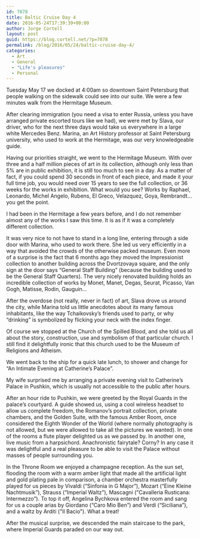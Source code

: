 ```yaml
---
id: 7878
title: Baltic Cruise Day 4
date: 2016-05-24T17:39:39+00:00
author: Jorge Cortell
layout: post
guid: https://blog.cortell.net/?p=7878
permalink: /blog/2016/05/24/baltic-cruise-day-4/
categories:
  - Art
  - General
  - "Life's pleasures"
  - Personal
---
```

Tuesday May 17 we docked at 4:00am so downtown Saint Petersburg that people walking on the sidewalk could see into our suite. We were a few minutes walk from the Hermitage Museum.

After clearing immigration (you need a visa to enter Russia, unless you have arranged private escorted tours like we had), we were met by Slava, our driver, who for the next three days would take us everywhere in a large white Mercedes Benz. Marina, an Art History professor at Saint Petersburg university, who used to work at the Hermitage, was our very knowledgeable guide.

Having our priorities straight, we went to the Hermitage Museum. With over three and a half million pieces of art in its collection, although only less than 5% are in public exhibition, it is still too much to see in a day. As a matter of fact, if you could spend 30 seconds in front of each piece, and made it your full time job, you would need over 15 years to see the full collection, or 36 weeks for the works in exhibition. What would you see? Works by Raphael, Leonardo, Michel Angelo, Rubens, El Greco, Velazquez, Goya, Rembrandt… you get the point.

I had been in the Hermitage a few years before, and I do not remember almost any of the works I saw this time. It is as if it was a completely different collection.

It was very nice to not have to stand in a long line, entering through a side door with Marina, who used to work there. She led us very efficiently in a way that avoided the crowds of the otherwise packed museum. Even more of a surprise is the fact that 6 months ago they moved the Impressionist collection to another building across the Dvortzovaya square, and the only sign at the door says “General Staff Building” (because the building used to be the General Staff Quarters). The very nicely renovated building holds an incredible collection of works by Monet, Manet, Degas, Seurat, Picasso, Van Gogh, Matisse, Rodin, Gauguin…

After the overdose (not really, never in fact) of art, Slava drove us around the city, while Marina told us little anecdotes about its many famous inhabitants, like the way Tchaikovsky’s friends used to party, or why “drinking” is symbolized by flicking your neck with the index finger.

Of course we stopped at the Church of the Spilled Blood, and she told us all about the story, construction, use and symbolism of that particular church. I still find it delightfully ironic that this church used to be the Museum of Religions and Atheism.

We went back to the ship for a quick late lunch, to shower and change for “An Intimate Evening at Catherine’s Palace”.

My wife surprised me by arranging a private evening visit to Catherine’s Palace in Pushkin, which is usually not accessible to the public after hours.

After an hour ride to Pushkin, we were greeted by the Royal Guards in the palace’s courtyard. A guide showed us, using a cool wireless headset to allow us complete freedom, the Romanov’s portrait collection, private chambers, and the Golden Suite, with the famous Amber Room, once considered the Eighth Wonder of the World (where normally photography is not allowed, but we were allowed to take all the pictures we wanted). In one of the rooms a flute player delighted us as we passed by. In another one, live music from a harpsichord. Anachronistic fairytale? Corny? In any case it was delightful and a real pleasure to be able to visit the Palace without masses of people surrounding you.

In the Throne Room we enjoyed a champagne reception. As the sun set, flooding the room with a warm amber light that made all the artificial light and gold plating pale in comparison, a chamber orchestra masterfully played for us pieces by Vivaldi (“Sinfonia in G Major”), Mozart (“Eine Kleine Nachtmusik”), Strauss (“Imperial Waltz”), Mascagni ("Cavalleria Rusticana: Intermezzo”). To top it off, Angelina Bychkova entered the room and sang for us a couple arias by Giordano (“Caro Mio Ben”) and Verdi (“Siciliana”), and a waltz by Arditi ("Il Bacio"). What a treat!

After the musical surprise, we descended the main staircase to the park, where Imperial Guards paraded on our way out.